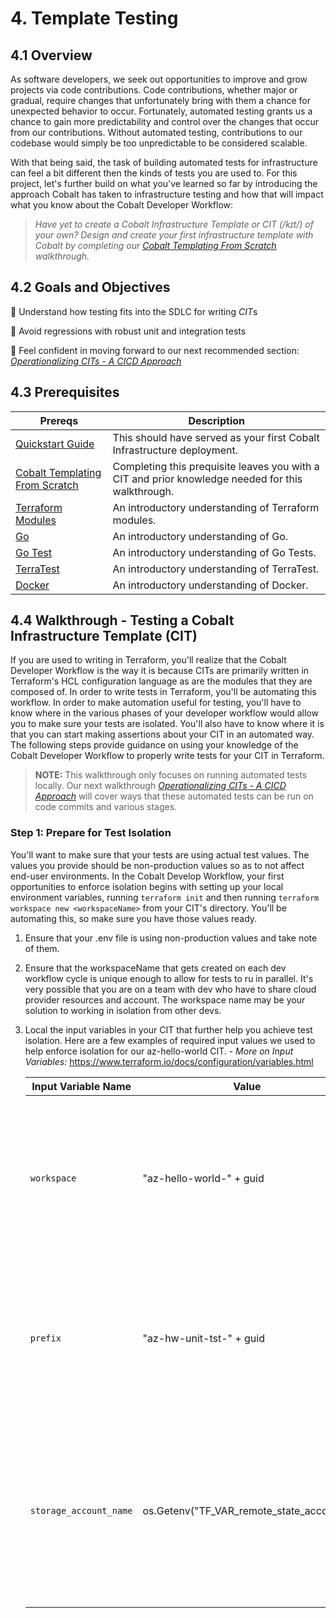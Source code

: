 # 4. Template Testing

## 4.1 Overview

As software developers, we seek out opportunities to improve and grow projects via code contributions. Code contributions, whether major or gradual, require changes that unfortunately bring with them a chance for unexpected behavior to occur. Fortunately, automated testing grants us a chance to gain more predictability and control over the changes that occur from our contributions. Without automated testing, contributions to our codebase would simply be too unpredictable to be considered scalable.

With that being said, the task of building automated tests for infrastructure can feel a bit different then the kinds of tests you are used to. For this project, let's further build on what you've learned so far by introducing the approach Cobalt has taken to infrastructure testing and how that will impact what you know about the Cobalt Developer Workflow:

> *Have yet to create a Cobalt Infrastructure Template or CIT (/kɪt/) of your own? Design and create your first infrastructure template with Cobalt by completing our [Cobalt Templating From Scratch](./3_NEW_TEMPLATE.md) walkthrough.*

## 4.2 Goals and Objectives

🔲 Understand how testing fits into the SDLC for writing *CIT*s

🔲 Avoid regressions with robust unit and integration tests

🔲 Feel confident in moving forward to our next recommended section: *[Operationalizing CITs - A CICD Approach](./5_OPERATIONALIZE_TEMPLATE.md)*

## 4.3 Prerequisites

| Prereqs | Description |
|----------|--------------|
| [Quickstart Guide](./2_QUICK_START_GUIDE.md) | This should have served as your first Cobalt Infrastructure deployment. |
| [Cobalt Templating From Scratch](./3_NEW_TEMPLATE.md) | Completing this prequisite leaves you with a CIT and prior knowledge needed for this walkthrough. |
| [Terraform Modules](https://www.terraform.io/docs/configuration/modules.html) | An introductory understanding of Terraform modules.|
| [Go](Golang) | An introductory understanding of Go. |
| [Go Test](Golang) | An introductory understanding of Go Tests. |
| [TerraTest](Gruntworks) | An introductory understanding of TerraTest. |
| [Docker](Docker.io) | An introductory understanding of Docker. |

## 4.4 Walkthrough - Testing a Cobalt Infrastructure Template (CIT)

If you are used to writing in Terraform, you'll realize that the Cobalt Developer Workflow is the way it is because CITs are primarily written in Terraform's HCL configuration language as are the modules that they are composed of. In order to write tests in Terraform, you'll be automating this workflow. In order to make automation useful for testing, you'll have to know where in the various phases of your developer workflow would allow you to make sure your tests are isolated. You'll also have to know where it is that you can start making assertions about your CIT in an automated way. The following steps provide guidance on using your knowledge of the Cobalt Developer Workflow to properly write tests for your CIT in Terraform.

> **NOTE:** This walkthrough only focuses on running automated tests locally. Our next walkthrough *[Operationalizing CITs - A CICD Approach](./5_OPERATIONALIZE_TEMPLATE.md)* will cover ways that these automated tests can be run on code commits and various stages.

### **Step 1:** Prepare for Test Isolation

You'll want to make sure that your tests are using actual test values. The values you provide should be non-production values so as to not affect end-user environments. In the Cobalt Develop Workflow, your first opportunities to enforce isolation begins with setting up your local environment variables, running `terraform init` and then running `terraform workspace new <workspaceName>` from your CIT's directory. You'll be automating this, so make sure you have those values ready.

1. Ensure that your .env file is using non-production values and take note of them.

2. Ensure that the workspaceName that gets created on each dev workflow cycle is unique enough to allow for tests to ru in parallel. It's very possible that you are on a team with dev who have to share cloud provider resources and account. The workspace name may be your solution to working in isolation from other devs.

3. Local the input variables in your CIT that further help you achieve test isolation. Here are a few examples of required input values we used to help enforce isolation for our az-hello-world CIT. - *More on Input Variables:* https://www.terraform.io/docs/configuration/variables.html

    | Input Variable Name | Value | Description |
    |--------|----------|-----------|
    | `workspace` | "az-hello-world-" + guid | It's important that a random guid is attached to the workspace of your tests as that enables unique workspaces ensuring that tests can be run in parallel. |
    |  `prefix`  | "az-hw-unit-tst-" + guid | A prefix name for appending unique values to resources that require a unique name. Helpful for integration tests as those kinds of tests create actual infrastructure.|
    | `storage_account_name`  | os.Getenv("TF_VAR_remote_state_account") | It's important that these tests run in isolation and do not impact production environments, therefore, this value should be the storage account dedicated to the dev environment. |
